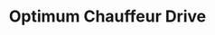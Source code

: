 ---
title: "Optimum Chauffeur Drive"
address: "241 The Capel Building, Marys Abbey, Dublin 7, Co. Dublin"
tel: "+353 (0)18 14 8873"
county: "Dublin"
category: "Chauffeur Services"
type: "Content"
lat: "53.33280563354492"
lng: "-6.264037609100342"
---